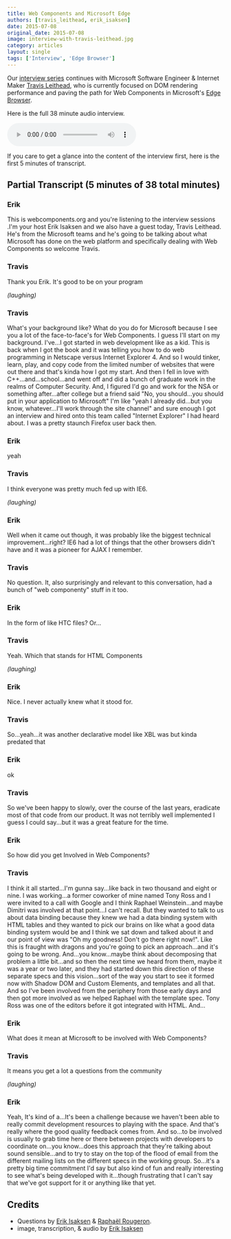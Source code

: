 ```yaml
---
title: Web Components and Microsoft Edge
authors: [travis_leithead, erik_isaksen]
date: 2015-07-08
original_date: 2015-07-08
image: interview-with-travis-leithead.jpg
category: articles
layout: single
tags: ['Interview', 'Edge Browser']
---
```


Our [interview series](/tags/interview) continues with Microsoft Software Engineer & Internet Maker
[Travis Leithead](https://www.twitter.com/TravisLeithead), who is currently focused on DOM rendering
performance and paving the path for Web Components in Microsoft's [Edge Browser](https://www.microsoft.com/en-us/windows/microsoft-edge).

<!-- Excerpt -->

Here is the full 38 minute audio interview.

<div>
    <audio controls>
          <source src="/media/interviews/interview-session-1_travis-leithead-07082015.mp3" type="audio/mpeg">
          <source src="/media/interviews/interview-session-1_travis-leithead-07082015.ogg" type="audio/ogg">
          <!-- fallback for non supporting browsers goes here -->
          <a href="/media/interviews/interview-session-1_travis-leithead-07082015.mp3">download audio</a>
    </audio>
</div>

If you care to get a glance into the content of the interview first, here is the first 5 minutes of transcript.

## Partial Transcript <span class="transcript-length">(5 minutes of 38 total minutes)</span>

### Erik
This is webcomponents.org and you're listening to the interview sessions .I'm your host Erik Isaksen and we also have
a guest today, Travis Leithead. He's from the Microsoft teams and he's going to be talking about what Microsoft has done
on the web platform and specifically dealing with Web Components so welcome Travis.

### Travis
Thank you Erik. It's good to be on your program

*(laughing)*

### Travis
What's your background like? What do you do for Microsoft because I see you a lot of the face-to-face's for Web Components.
I guess I'll start on my background. I've...I got started in web development like as a kid. This is back when I got the
book and it was telling you how to do web programming in Netscape versus Internet Explorer 4. And so I would tinker, learn,
play, and copy code from the limited number of websites that were out there and that's kinda how I got my start. And then
I fell in love with C++...and...school...and went off and did a bunch of graduate work in the realms of Computer Security.
And, I figured I'd go and work for the NSA or something after...after college but a friend said "No, you should...you
should put in your application to Microsoft" I'm like "yeah I already did...but you know, whatever...I'll work through
the site channel" and sure enough I got an interview and hired onto this team called "Internet Explorer" I had heard about.
I was a pretty staunch Firefox user back then.

### Erik
yeah

### Travis
I think everyone was pretty much fed up with IE6.

*(laughing)*

### Erik
Well when it came out though, it was probably like the biggest technical improvement...right? IE6 had a lot of things
that the other browsers didn't have and it was a pioneer for AJAX I remember.

### Travis
No question. It, also surprisingly and relevant to this conversation, had a bunch of "web componenty" stuff in it too.

### Erik
In the form of like HTC files? Or...

### Travis
Yeah. Which that stands for HTML Components

*(laughing)*

### Erik
Nice. I never actually knew what it stood for.

### Travis
So...yeah...it was another declarative model like XBL was but kinda predated that

### Erik
ok

### Travis
So we've been happy to slowly, over the course of the last years, eradicate most of that code from our product. It was
not terribly well implemented I guess I could say...but it was a great feature for the time.

### Erik
So how did you get Involved in Web Components?

### Travis
I think it all started...I'm gunna say...like back in two thousand and eight or nine. I was working...a former coworker
of mine named Tony Ross and I were invited to a call with Google and I think Raphael Weinstein...and maybe Dimitri was
involved at that point...I can't recall. But they wanted to talk to us about data binding because they knew we had a
data binding system with HTML tables and they wanted to pick our brains on like what a good data binding system would be
and I think we sat down and talked about it and our point of view was "Oh my goodness! Don't go there right now!". Like
this is fraught with dragons and you're going to pick an approach...and it's going to be wrong. And...you know...maybe
think about decomposing that problem a little bit...and so then the next time we heard from them, maybe it was a year or
two later, and they had started down this direction of these separate specs and this vision...sort of the way you start
to see it formed now with Shadow DOM and Custom Elements, and templates and all that. And so I've been involved from the
periphery from those early days and then got more involved as we helped Raphael with the template spec. Tony Ross was one
of the editors before it got integrated with HTML. And...

### Erik
What does it mean at Microsoft to be involved with Web Components?

### Travis
It means you get a lot a questions from the community

*(laughing)*

### Erik
Yeah, It's kind of a...It's been a challenge because we haven't been able to really commit development resources to playing
with the space. And that's really where the good quality feedback comes from. And so...to be involved is usually to grab
time here or there between projects with developers to coordinate on...you know...does this approach that they're talking
about sound sensible...and to try to stay on the top of the flood of email from the different mailing lists on the different
specs in the working group. So...it's a pretty big time commitment I'd say but also kind of fun and really interesting to
see what's being developed with it...though frustrating that I can't say that we've got support for it or anything like
that yet.

## Credits

* Questions by [Erik Isaksen](https://twitter.com/eisaksen) & [Raphaël Rougeron](https://twitter.com/goldoraf).
* image, transcription, & audio by [Erik Isaksen](https://twitter.com/eisaksen)

